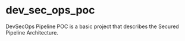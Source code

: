 # dev_sec_ops_poc
DevSecOps Pipeline POC is a basic project that describes the Secured Pipeline Architecture.
